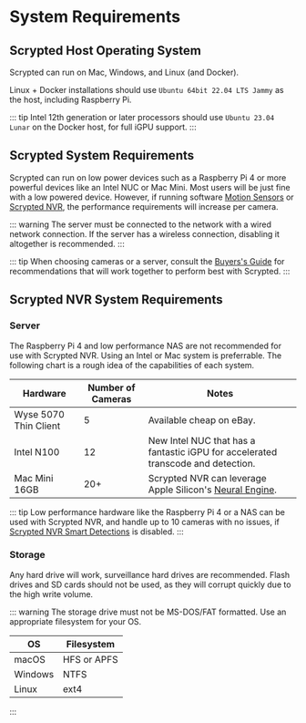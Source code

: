 # System Requirements

## Scrypted Host Operating System

Scrypted can run on Mac, Windows, and Linux (and Docker).

Linux + Docker installations should use `Ubuntu 64bit 22.04 LTS Jammy` as the host, including Raspberry Pi.

::: tip
Intel 12th generation or later processors should use `Ubuntu 23.04 Lunar` on the Docker host, for full iGPU support.
:::


## Scrypted System Requirements

Scrypted can run on low power devices such as a Raspberry Pi 4 or more powerful devices like an Intel NUC or Mac Mini. Most users will be just fine with a low powered device. However, if running software [Motion Sensors](/motion-detection) or [Scrypted NVR](/scrypted-nvr/), the performance requirements will increase per camera.

::: warning
The server must be connected to the network with a wired network connection. If the server has a wireless connection, disabling it altogether is recommended.
:::

::: tip
When choosing cameras or a server, consult the [Buyers's Guide](/buyers-guide/) for recommendations that will work together to perform best with Scrypted.
:::

## Scrypted NVR System Requirements

### Server

The Raspberry Pi 4 and low performance NAS are not recommended for use with Scrypted NVR. Using an Intel or Mac system is preferrable. The following chart is a rough idea of the capabilities of each system.

|Hardware|Number of Cameras|Notes|
|-|-|-|
|Wyse 5070 Thin Client|5|Available cheap on eBay.|
|Intel N100|12|New Intel NUC that has a fantastic iGPU for accelerated transcode and detection.|
|Mac Mini 16GB|20+|Scrypted NVR can leverage Apple Silicon's [Neural Engine](https://www.makeuseof.com/what-is-a-neural-engine-how-does-it-work/).|

::: tip
Low performance hardware like the Raspberry Pi 4 or a NAS can be used with Scrypted NVR, and handle up to 10 cameras with no issues, if [Scrypted NVR Smart Detections](/scrypted-nvr/smart-detections) is disabled.
:::

### Storage

Any hard drive will work, surveillance hard drives are recommended. Flash drives and SD cards should not be used, as they will corrupt quickly due to the high write volume.

::: warning
The storage drive must not be MS-DOS/FAT formatted. Use an appropriate filesystem for your OS.

|OS|Filesystem|
|-|-|
|macOS|HFS or APFS|
|Windows|NTFS|
|Linux|ext4|
:::
